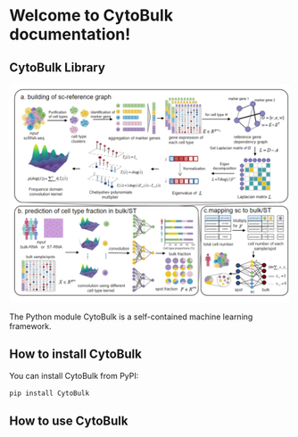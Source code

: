 # Welcome to CytoBulk documentation!

## CytoBulk Library

![network_structure](./assets/figure1.png "CytoBulk workflow")

The Python module CytoBulk is a self-contained machine learning framework. 


## How to install CytoBulk

You can install CytoBulk from PyPI:
```bash
pip install CytoBulk
```

## How to use CytoBulk
